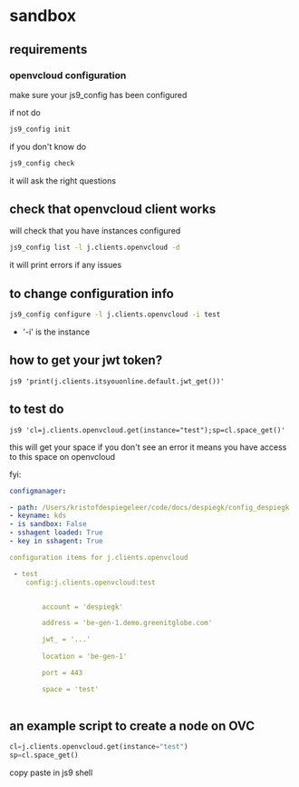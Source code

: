 # sandbox

## requirements

### openvcloud configuration

make sure your js9_config has been configured

if not do

```bash
js9_config init
```

if you don't know do

```bash
js9_config check
```



it will ask the right questions

## check that openvcloud client works

will check that you have instances configured

```bash
js9_config list -l j.clients.openvcloud -d
```

it will print errors if any issues

## to change configuration info

```bash
js9_config configure -l j.clients.openvcloud -i test
```

- '-i' is the instance 

## how to get your jwt token?

```
js9 'print(j.clients.itsyouonline.default.jwt_get())'
```

## to test do

```
js9 'cl=j.clients.openvcloud.get(instance="test");sp=cl.space_get()'
```

this will get your space if you don't see an error it means you have access to this space on openvcloud

fyi:

```yaml
configmanager:

- path: /Users/kristofdespiegeleer/code/docs/despiegk/config_despiegk
- keyname: kds
- is sandbox: False
- sshagent loaded: True
- key in sshagent: True

configuration items for j.clients.openvcloud

 - test
    config:j.clients.openvcloud:test


        account = 'despiegk'

        address = 'be-gen-1.demo.greenitglobe.com'

        jwt_ = '...'
        
        location = 'be-gen-1'

        port = 443

        space = 'test'
    
```

## an example script to create a node on OVC

```python
cl=j.clients.openvcloud.get(instance="test")
sp=cl.space_get()

```

copy paste in js9 shell


